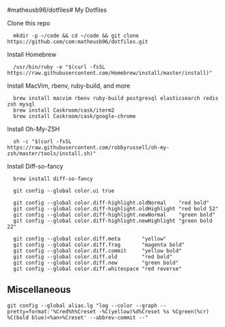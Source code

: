 #matheusb96/dotfiles# My Dotfiles

Clone this repo
  ```
    mkdir -p ~/code && cd ~/code && git clone https://github.com/com:matheusb96/dotfiles.git
  ```


Install Homebrew
  ```
    /usr/bin/ruby -e "$(curl -fsSL https://raw.githubusercontent.com/Homebrew/install/master/install)"
  ```

Install MacVim, rbenv, ruby-build, and more
  ```
    brew install macvim rbenv ruby-build postgresql elasticsearch redis zsh mysql
    brew install Caskroom/cask/iterm2
    brew install Caskroom/cask/google-chrome
  ```

Install Oh-My-ZSH
  ```
    sh -c "$(curl -fsSL https://raw.githubusercontent.com/robbyrussell/oh-my-zsh/master/tools/install.sh)"
  ```

Install Diff-so-fancy

  ```
    brew install diff-so-fancy

    git config --global color.ui true

    git config --global color.diff-highlight.oldNormal    "red bold"
    git config --global color.diff-highlight.oldHighlight "red bold 52"
    git config --global color.diff-highlight.newNormal    "green bold"
    git config --global color.diff-highlight.newHighlight "green bold 22"

    git config --global color.diff.meta       "yellow"
    git config --global color.diff.frag       "magenta bold"
    git config --global color.diff.commit     "yellow bold"
    git config --global color.diff.old        "red bold"
    git config --global color.diff.new        "green bold"
    git config --global color.diff.whitespace "red reverse"
  ```

## Miscellaneous

 `git config --global alias.lg "log --color --graph --pretty=format:'%Cred%h%Creset -%C(yellow)%d%Creset %s %Cgreen(%cr) %C(bold blue)<%an>%Creset' --abbrev-commit --"`



